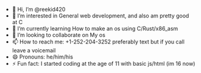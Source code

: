 - 👋 Hi, I’m @reekid420
- 👀 I’m interested in General web development, and also am pretty good at C
- 🌱 I’m currently learning How to make an os using C/Rust/x86_asm
- 💞️ I’m looking to collaborate on My os
- 📫 How to reach me: +1-252-204-3252 preferably text but if you call leave a voicemail
- 😄 Pronouns: he/him/his
- ⚡ Fun fact: I started coding at the age of 11 with basic js/html (im 16 now)

<!---
reekid420/reekid420 is a ✨ special ✨ repository because its `README.md` (this file) appears on your GitHub profile.
You can click the Preview link to take a look at your changes.
--->
